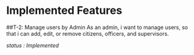 # Implemented Features 
##T-2: Manage users by Admin
As an admin, i want to manage users, so that i can add, edit, or remove citizens, officers, and supervisors.

*status : Implemented*
